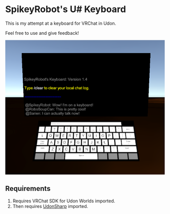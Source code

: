 # SpikeyRobot's U# Keyboard
This is my attempt at a keyboard for VRChat in Udon.

Feel free to use and give feedback!

![Example Image of Keyboard in Unity](./Images/KeyboadExample1.png?raw=true)

## Requirements
1) Requires VRChat SDK for Udon Worlds imported.
2) Then requires [UdonSharp](https://github.com/MerlinVR/UdonSharp) imported.
